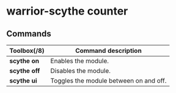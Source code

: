 # warrior-scythe counter 

## Commands

Toolbox(/8)| Command description
--- | ---
**scythe on** | Enables the module.
**scythe off** | Disables the module.
**scythe ui** | Toggles the module between on and off.

